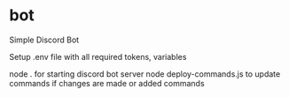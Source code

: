 # bot
Simple Discord Bot

Setup .env file with all required tokens, variables

node . for starting discord bot server
node deploy-commands.js to update commands if changes are made or added commands
